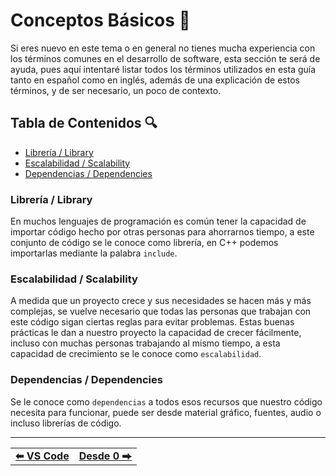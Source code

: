 # Conceptos Básicos 📖

Si eres nuevo en este tema o en general no tienes mucha experiencia con los términos comunes en el desarrollo de software, esta sección te será de ayuda, pues aquí intentaré listar todos los términos utilizados en esta guía tanto en español como en inglés, además de una explicación de estos términos, y de ser necesario, un poco de contexto.

## Tabla de Contenidos 🔍

- [Librería / Library](#librería--library)
- [Escalabilidad / Scalability](#escalabilidad--scalability)
- [Dependencias / Dependencies](#dependencias--dependencies)





### Librería / Library

En muchos lenguajes de programación es común tener la capacidad de importar código hecho por otras personas para ahorrarnos tiempo, a este conjunto de código se le conoce como librería, en C++ podemos importarlas mediante la palabra `include`.



### Escalabilidad / Scalability

A medida que un proyecto crece y sus necesidades se hacen más y más complejas, se vuelve necesario que todas las personas que trabajan con este código sigan ciertas reglas para evitar problemas. Estas buenas prácticas le dan a nuestro proyecto la capacidad de crecer fácilmente, incluso con muchas personas trabajando al mismo tiempo, a esta capacidad de crecimiento se le conoce como `escalabilidad`.




### Dependencias / Dependencies

Se le conoce como `dependencias` a todos esos recursos que nuestro código necesita para funcionar, puede ser desde material gráfico, fuentes, audio o incluso librerías de código.





<hr><div align="center"><table><tr>
  <td><b><a href="../setup/vscode.md">⬅ VS Code</a></b></td>
  <td><b><a href="../beginner/README.md">Desde 0 ⮕</a></b></td>
</tr></table></div>
